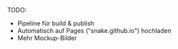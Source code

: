 TODO: 
- Pipeline für build & publish
- Automatisch auf Pages ("snake.github.io") hochladen
- Mehr Mockup-Bilder
